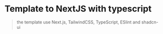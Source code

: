 # Template to NextJS with typescript

> the template use Next.js, TailwindCSS, TypeScript, ESlint and shadcn-ui
